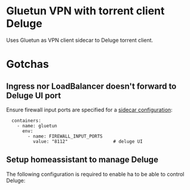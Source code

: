 
# Gluetun VPN with torrent client Deluge

Uses Gluetun as VPN client sidecar to Deluge torrent client.

# Gotchas

## Ingress nor LoadBalancer doesn't forward to Deluge UI port

Ensure firewall input ports are specified for a [sidecar configuration](https://github.com/qdm12/gluetun-wiki/blob/main/setup/options/firewall.md):

```
  containers:
    - name: gluetun
      env:
        - name: FIREWALL_INPUT_PORTS
          value: "8112"                 # deluge UI
```

## Setup homeassistant to manage Deluge

The following configuration is required to enable ha to be able to control Deluge:

<future>
